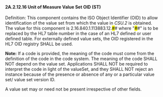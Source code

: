#### 2A.2.12.16 Unit of Measure Value Set OID (ST)

Definition: This component contains the ISO Object Identifier (OID) to allow identification of the value set from which the value in _CSU.2_ is obtained. The value for this component is 2.16.840.1.113883.12.<mark>#</mark># where "<mark>#</mark>#" is to be replaced by the HL7 table number in the case of an HL7 defined or user defined table. For externally defined value sets, the OID registered in the HL7 OID registry SHALL be used.

**Note:** If a code is provided, the meaning of the code must come from the definition of the code in the code system. The meaning of the code SHALL NOT depend on the value set. Applications SHALL NOT be required to interpret the code in light of the valueSet, and they SHALL NOT reject an instance because of the presence or absence of any or a particular value set/ value set version ID.

A value set may or need not be present irrespective of other fields.
